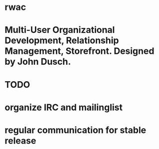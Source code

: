# rwac
# Multi-User Organizational Development, Relationship Management, Storefront. Designed by John Dusch.
# TODO
# organize IRC and mailinglist 
# regular communication for stable release
